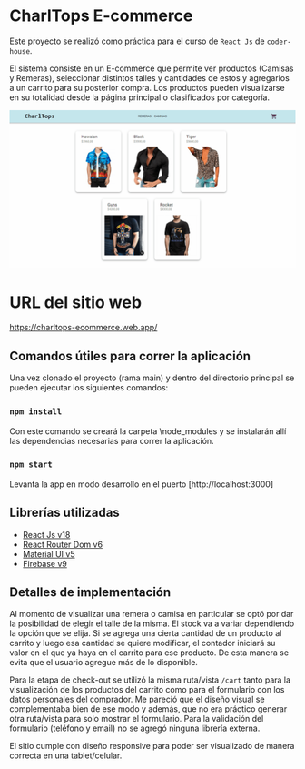 # CharlTops E-commerce

Este proyecto se realizó como práctica para el curso de `React Js` de `coder-house`.

El sistema consiste en un E-commerce que permite ver productos (Camisas y Remeras), seleccionar distintos talles y cantidades de estos y agregarlos a un carrito para su posterior compra.
Los productos pueden visualizarse en su totalidad desde la página principal o clasificados por categoría.

![GIF de demostración.](/public/e-commerce.gif "Demo de una compra.")

# URL del sitio web

https://charltops-ecommerce.web.app/

## Comandos útiles para correr la aplicación

Una vez clonado el proyecto (rama main) y dentro del directorio principal se pueden ejecutar los siguientes comandos:

### `npm install`

Con este comando se creará la carpeta \node_modules y se instalarán allí las dependencias necesarias para correr la aplicación.

### `npm start`

Levanta la app en modo desarrollo en el puerto [http://localhost:3000]

## Librerías utilizadas

* [React Js v18](https://reactjs.org)
* [React Router Dom v6](https://reactrouter.com/docs/en/v6)
* [Material UI v5](https://mui.com/)
* [Firebase v9](https://firebase.google.com/)

## Detalles de implementación

Al momento de visualizar una remera o camisa en particular se optó por dar la posibilidad de elegir el talle de la misma. El stock va a variar dependiendo la opción que se elija. 
Si se agrega una cierta cantidad de un producto al carrito y luego esa cantidad se quiere modificar, el contador iniciará su valor en el que ya haya en el carrito para ese producto. De esta manera se evita que el usuario agregue más de lo disponible.

Para la etapa de check-out se utilizó la misma ruta/vista `/cart` tanto para la visualización de los productos del carrito como para el formulario con los datos personales del comprador. Me pareció que el diseño visual se complementaba bien de ese modo y además, que no era práctico generar otra ruta/vista para solo mostrar el formulario.
Para la validación del formulario (teléfono y email) no se agregó ninguna librería externa.

El sitio cumple con diseño responsive para poder ser visualizado de manera correcta en una tablet/celular.